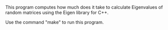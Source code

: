 This program computes how much does it take to calculate Eigenvalues of random matrices using the Eigen library for C++. 

Use the command "make" to run this program. 
